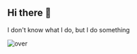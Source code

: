 ## Hi there 👋
I don't know what I do, but I do something

![over](https://github.com/user-attachments/assets/e72d3137-8ee5-47dc-b050-31955cc82b8c)
